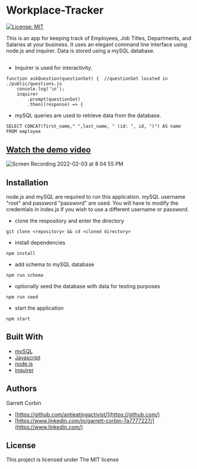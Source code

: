 # Workplace-Tracker

[![License: MIT](https://img.shields.io/badge/License-MIT-yellow.svg)](https://opensource.org/licenses/MIT)


This is an app for keeping track of Employees, Job Titles, Departments, and Salaries at your business. It uses an elegant command line interface using node.js and inquirer. Data is stored using a mySQL database.



##

- Inquirer is used for interactivity.

```
function askQuestion(questionSet) {  //questionSet located in ./public/questions.js
    console.log('\n');
    inquirer
        .prompt(questionSet)
        .then((response) => {
```
- mySQL queries are used to retrieve data from the database.

```
SELECT CONCAT(first_name," ",last_name, " (id: ", id, ")") AS name FROM employee
```

## [Watch the demo video](https://antieatingactivist.github.io/Workplace-Tracker/)

![Screen Recording 2022-02-03 at 8 04 55 PM](https://user-images.githubusercontent.com/1414728/152470117-14dfcfe1-9122-4388-b98c-884fb0843abb.gif)


## Installation

node.js and mySQL are required to run this application. mySQL username "root" and password "password" are used. You will have to modify the credentials in index.js if you wish to use a different username or password. 

- clone the respository and enter the directory

`git clone <repository> && cd <cloned directory>`

- install dependencies

`npm install`

- add schema to mySQL database

`npm run schema`

- optionally seed the database with data for testing purposes

`npm run seed`

- start the application

`npm start`




## Built With

* [mySQL](https://www.mysql.com)
* [Javascript](https://developer.mozilla.org/en-US/docs/Web/JavaScript)
* [node.js](https://nodejs.dev) 
* [inquirer](https://github.com/SBoudrias/Inquirer.js)



## Authors

Garrett Corbin

- [https://github.com/antieatingactivist/](https://github.com/)
- [https://www.linkedin.com/in/garrett-corbin-7a7777227/](https://www.linkedin.com/)

## License

This project is licensed under The MIT license

